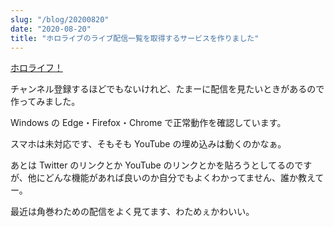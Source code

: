 ```yaml
---
slug: "/blog/20200820"
date: "2020-08-20"
title: "ホロライブのライブ配信一覧を取得するサービスを作りました"
---
```


[ホロライフ！](https://hololife.kk-web.link/)

チャンネル登録するほどでもないけれど、たまーに配信を見たいときがあるので作ってみました。

Windows の Edge・Firefox・Chrome で正常動作を確認しています。

スマホは未対応です、そもそも YouTube の埋め込みは動くのかなぁ。

あとは Twitter のリンクとか YouTube のリンクとかを貼ろうとしてるのですが、他にどんな機能があれば良いのか自分でもよくわかってません、誰か教えてー。

最近は角巻わための配信をよく見てます、わためぇかわいい。
